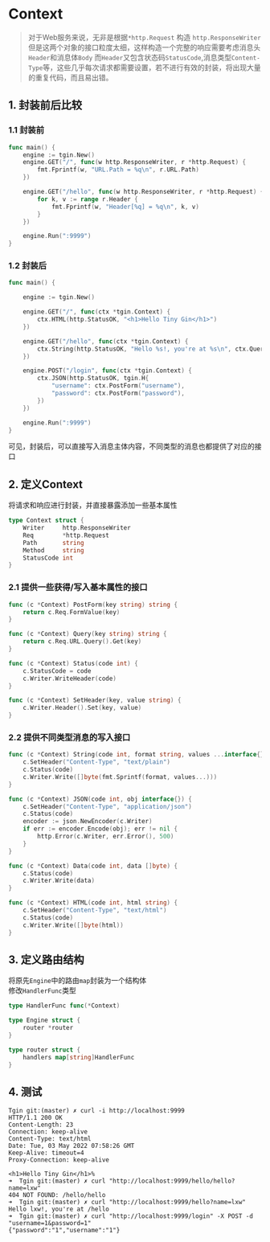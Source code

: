 # Context
> 对于Web服务来说，无非是根据`*http.Request` 构造 `http.ResponseWriter` 
> 但是这两个对象的接口粒度太细，这样构造一个完整的响应需要考虑消息头`Header`和消息体`Body`
> 而`Header`又包含状态码`StatusCode`,消息类型`Content-Type`等，这些几乎每次请求都需要设置，若不进行有效的封装，将出现大量的重复代码，而且易出错。
## 1. 封装前后比较
### 1.1 封装前
```go
func main() {
	engine := tgin.New()
	engine.GET("/", func(w http.ResponseWriter, r *http.Request) {
		fmt.Fprintf(w, "URL.Path = %q\n", r.URL.Path)
	})

	engine.GET("/hello", func(w http.ResponseWriter, r *http.Request) {
		for k, v := range r.Header {
			fmt.Fprintf(w, "Header[%q] = %q\n", k, v)
		}
	})

	engine.Run(":9999")
}
```
### 1.2 封装后
```go
func main() {

	engine := tgin.New()

	engine.GET("/", func(ctx *tgin.Context) {
		ctx.HTML(http.StatusOK, "<h1>Hello Tiny Gin</h1>")
	})

	engine.GET("/hello", func(ctx *tgin.Context) {
		ctx.String(http.StatusOK, "Hello %s!, you're at %s\n", ctx.Query("name"), ctx.Path)
	})

	engine.POST("/login", func(ctx *tgin.Context) {
		ctx.JSON(http.StatusOK, tgin.H{
			"username": ctx.PostForm("username"),
			"password": ctx.PostForm("password"),
		})
	})

	engine.Run(":9999")
}
```
可见，封装后，可以直接写入消息主体内容，不同类型的消息也都提供了对应的接口
## 2. 定义Context
将请求和响应进行封装，并直接暴露添加一些基本属性
```go
type Context struct {
	Writer     http.ResponseWriter
	Req        *http.Request
	Path       string
	Method     string
	StatusCode int
}
```
### 2.1 提供一些获得/写入基本属性的接口
```go
func (c *Context) PostForm(key string) string {
	return c.Req.FormValue(key)
}

func (c *Context) Query(key string) string {
	return c.Req.URL.Query().Get(key)
}

func (c *Context) Status(code int) {
	c.StatusCode = code
	c.Writer.WriteHeader(code)
}

func (c *Context) SetHeader(key, value string) {
	c.Writer.Header().Set(key, value)
}
```
### 2.2 提供不同类型消息的写入接口
```go
func (c *Context) String(code int, format string, values ...interface{}) {
	c.SetHeader("Content-Type", "text/plain")
	c.Status(code)
	c.Writer.Write([]byte(fmt.Sprintf(format, values...)))
}

func (c *Context) JSON(code int, obj interface{}) {
	c.SetHeader("Content-Type", "application/json")
	c.Status(code)
	encoder := json.NewEncoder(c.Writer)
	if err := encoder.Encode(obj); err != nil {
		http.Error(c.Writer, err.Error(), 500)
	}
}

func (c *Context) Data(code int, data []byte) {
	c.Status(code)
	c.Writer.Write(data)
}

func (c *Context) HTML(code int, html string) {
	c.SetHeader("Content-Type", "text/html")
	c.Status(code)
	c.Writer.Write([]byte(html))
}
```
## 3. 定义路由结构
将原先`Engine`中的路由`map`封装为一个结构体   
修改`HandlerFunc`类型
```go
type HandlerFunc func(*Context)

type Engine struct {
	router *router
}

type router struct {
	handlers map[string]HandlerFunc
}
```
## 4. 测试
```shell
Tgin git:(master) ✗ curl -i http://localhost:9999                                       
HTTP/1.1 200 OK
Content-Length: 23
Connection: keep-alive
Content-Type: text/html
Date: Tue, 03 May 2022 07:58:26 GMT
Keep-Alive: timeout=4
Proxy-Connection: keep-alive

<h1>Hello Tiny Gin</h1>%                                                                                                                         
➜  Tgin git:(master) ✗ curl "http://localhost:9999/hello/hello?name=lxw"
404 NOT FOUND: /hello/hello
➜  Tgin git:(master) ✗ curl "http://localhost:9999/hello?name=lxw" 
Hello lxw!, you're at /hello
➜  Tgin git:(master) ✗ curl "http://localhost:9999/login" -X POST -d "username=1&password=1"
{"password":"1","username":"1"}
```